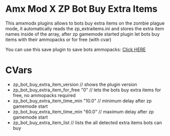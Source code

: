 # Amx Mod X ZP Bot Buy Extra Items
This amxmodx plugins allows to bots buy extra items on the zombie plague mode, it automatically reads the zp_extraitems.ini and stores the extra item names inside of the array, after zp gamemode started plugin let bots buy items with their ammopacks or for free (with cvar)

You can use this save plugin to save bots ammopacks: [Click HERE](https://github.com/EfeDursun125/AMXX-ZP-Save-Ammo-Packs-To-File)

# CVars
- zp_bot_buy_extra_item_version // shows the plugin version
- zp_bot_buy_extra_item_for_free "0" // lets the bots buy extra items for free, no ammopacks required
- zp_bot_buy_extra_item_time_min "10.0" // minimum delay after zp gamemode start
- zp_bot_buy_extra_item_time_min "60.0" // maximum delay after zp gamemode start
- zp_bot_buy_extra_item_list // lists the all detected extra items bots can buy
